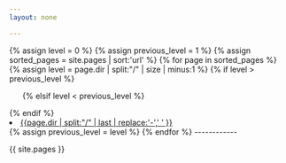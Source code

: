 ```yaml
---
layout: none

---
```


{% assign level = 0 %}
{% assign previous_level = 1 %}
{% assign sorted_pages = site.pages | sort:'url' %}
{% for page in sorted_pages %}
{% assign level = page.dir | split:"/" | size | minus:1 %}
{% if level > previous_level %}
<ul>
{% elsif level < previous_level %}
</ul>
  {% endif %}
<li><a href="{{page.url}}">{{page.dir | split:"/" | last | replace:'-',' ' }}</a></li>
{% assign previous_level = level %}
{% endfor %}
------------


{{ site.pages }}